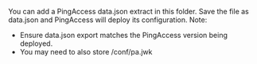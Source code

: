 You can add a PingAccess data.json extract in this folder.
Save the file as data.json and PingAccess will deploy its configuration.
Note:
- Ensure data.json export matches the PingAccess version being deployed.
- You may need to also store /conf/pa.jwk 
